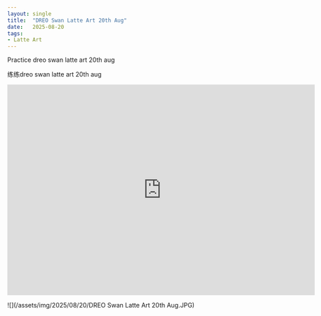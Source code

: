 ```yaml
---
layout: single
title:  "DREO Swan Latte Art 20th Aug"
date:   2025-08-20
tags:
- Latte Art
---
```


Practice dreo swan latte art 20th aug

练练dreo swan latte art 20th aug

<div class="embed-container">
  <iframe
      src="https://www.youtube.com/embed/jRQIcGPZ-cE"
      width="700"
      height="480"
      frameborder="0"
      allowfullscreen="true">
  </iframe>
</div>

![](/assets/img/2025/08/20/DREO Swan Latte Art 20th Aug.JPG)
